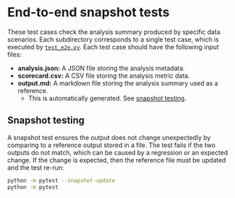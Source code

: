 # End-to-end snapshot tests

These test cases check the analysis summary produced by specific data scenarios.
Each subdirectory corresponds to a single test case, which is executed by [`test_e2e.py`](../../test_e2e.py).
Each test case should have the following input files:

- **analysis.json:** A JSON file storing the analysis metadata.
- **scorecard.csv:** A CSV file storing the analysis metric data.
- **output.md:** A markdown file storing the analysis summary used as a reference.
  - This is automatically generated. See [snapshot testing](#snapshot-testing).

## Snapshot testing

A snapshot test ensures the output does not change unexpectedly by comparing to a reference output stored in a file.
The test fails if the two outputs do not match, which can be caused by a regression or an expected change.
If the change is expected, then the reference file must be updated and the test re-run:

```bash
python -m pytest --snapshot-update
python -m pytest
```

